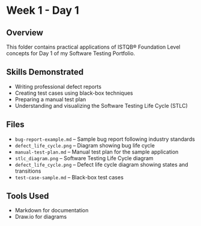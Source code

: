 # Week 1 - Day 1

## Overview
This folder contains practical applications of ISTQB® Foundation Level concepts for Day 1 of my Software Testing Portfolio.

## Skills Demonstrated
- Writing professional defect reports
- Creating test cases using black-box techniques
- Preparing a manual test plan
- Understanding and visualizing the Software Testing Life Cycle (STLC)

## Files
- `bug-report-example.md` – Sample bug report following industry standards
- `defect_life_cycle.png` – Diagram showing bug life cycle
- `manual-test-plan.md` – Manual test plan for the sample application
- `stlc_diagram.png` – Software Testing Life Cycle diagram
- `defect_life_cycle.png` – Defect life cycle diagram showing states and transitions
- `test-case-sample.md` – Black-box test cases

## Tools Used
- Markdown for documentation
- Draw.io for diagrams
